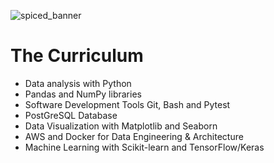 ![spiced_banner](https://user-images.githubusercontent.com/7897103/173242162-06740651-5018-4022-8748-4e7a5cd68753.png)

# The Curriculum

- Data analysis with Python
- Pandas and NumPy libraries
- Software Development Tools Git, Bash and Pytest
- PostGreSQL Database
- Data Visualization with Matplotlib and Seaborn
- AWS and Docker for Data Engineering & Architecture
- Machine Learning with Scikit-learn and TensorFlow/Keras
